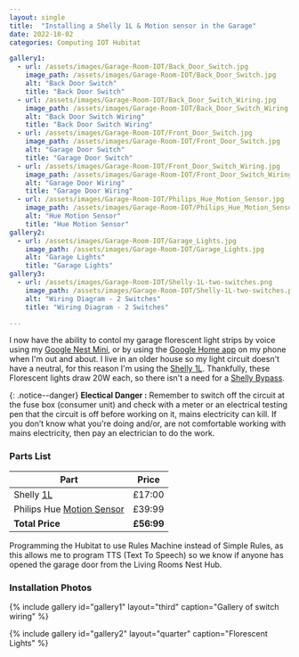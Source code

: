 ```yaml
---
layout: single
title:  "Installing a Shelly 1L & Motion sensor in the Garage"
date: 2022-10-02
categories: Computing IOT Hubitat

gallery1:
  - url: /assets/images/Garage-Room-IOT/Back_Door_Switch.jpg
    image_path: /assets/images/Garage-Room-IOT/Back_Door_Switch.jpg     
    alt: "Back Door Switch"
    title: "Back Door Switch"
  - url: /assets/images/Garage-Room-IOT/Back_Door_Switch_Wiring.jpg
    image_path: /assets/images/Garage-Room-IOT/Back_Door_Switch_Wiring.jpg
    alt: "Back Door Switch Wiring"
    title: "Back Door Switch Wiring"
  - url: /assets/images/Garage-Room-IOT/Front_Door_Switch.jpg
    image_path: /assets/images/Garage-Room-IOT/Front_Door_Switch.jpg
    alt: "Garage Door Switch"
    title: "Garage Door Switch"
  - url: /assets/images/Garage-Room-IOT/Front_Door_Switch_Wiring.jpg
    image_path: /assets/images/Garage-Room-IOT/Front_Door_Switch_Wiring.jpg
    alt: "Garage Door Wiring"
    title: "Garage Door Wiring"
  - url: /assets/images/Garage-Room-IOT/Philips_Hue_Motion_Sensor.jpg
    image_path: /assets/images/Garage-Room-IOT/Philips_Hue_Motion_Sensor.jpg
    alt: "Hue Motion Sensor"
    title: "Hue Motion Sensor"
gallery2:
  - url: /assets/images/Garage-Room-IOT/Garage_Lights.jpg
    image_path: /assets/images/Garage-Room-IOT/Garage_Lights.jpg
    alt: "Garage Lights"
    title: "Garage Lights"
gallery3:
  - url: /assets/images/Garage-Room-IOT/Shelly-1L-two-switches.png
    image_path: /assets/images/Garage-Room-IOT/Shelly-1L-two-switches.png
    alt: "Wiring Diagram - 2 Switches"
    title: "Wiring Diagram - 2 Switches"

---
```


I now have the ability to contol my garage florescent light strips by voice using my [Google Nest Mini](https://store.google.com/gb/config/google_nest_mini?hl=en-GB), or by using the [Google Home app](https://apps.apple.com/us/app/google-home/id680819774) on my phone when I'm out and about. I live in an older house so my light circuit doesn't have a neutral, for this reason I'm using the [Shelly 1L](https://shellystore.co.uk/product/Shelly-1L/). Thankfully, these Florescent lights draw 20W each, so there isn't a need for a [Shelly Bypass](https://smarthomeshopuk.com/products/shelly-bypass).

{: .notice--danger}
**Electical Danger :** Remember to switch off the circuit at the fuse box (consumer unit) and check with a meter or an electrical testing pen that the circuit is off before working on it, mains electricity can kill. If you don’t know what you're doing and/or, are not comfortable working with  mains electricity, then pay an electrician to do the work.

### Parts List

|**Part**|**Price** |
|-|-|
|Shelly [1L](https://shellystore.co.uk/product/shelly-1l/) | £17:00 |
|Philips Hue [Motion Sensor](https://amzn.eu/d/9HBs1sy)| £39:99 |
|**Total Price** | **£56:99** |

Programming the Hubitat to use Rules Machine instead of Simple Rules, as this allows me to program TTS (Text To Speech) so we know if anyone has opened the garage door from the Living Rooms Nest Hub.

### Installation Photos

{% include gallery id="gallery1" layout="third" caption="Gallery of switch wiring" %}

{% include gallery id="gallery2" layout="quarter" caption="Florescent Lights" %}
